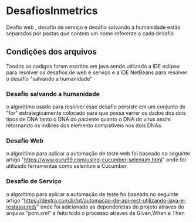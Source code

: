 # DesafiosInmetrics

 Deafio web , desafio de serviço e desafio salvando a humanidade estão separados por pastas que contem um nome referente a cada desafio
 
 ## Condições dos arquivos
 
 Toodos os codigos foram escritos em java sendo utilizado a IDE eclipse para resolver os desafios de web e serviço e a IDE NetBeans para resolver o desafio "salvando a humanidade"
 
 ### Desafio salvando a humanidade
 
 o algoritimo usado para resolver esse desafio persiste em um conjunto de "for" estrategicamente colocado para que possa varrer os dados dos dois tipos de DNA tanto o DNA do paciente quanto o DNA do virus assim retornando os indices dos elemento compativeis nos dois DNAs. 
 
 ### Desafio Web
 
 o algoritimo para aplicar a automação de teste web foi baseado no seguinte artigo "https://www.guru99.com/using-cucumber-selenium.html"
     onde foi utilizado ferramentas como selenium e Cucumber.
     
### Desafio de Serviço

o algoritimo para aplicar a automação de teste foi baseado no seguinte artigo "https://dextra.com.br/pt/automacao-de-api-rest-utilizando-java-e-restassured/" onde foi adicionado as dependencias do projeto atraves do arquivo "pom.xml" e feito todo o processo atraves de Given,When e Then 
     
